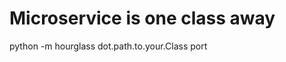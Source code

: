 
Microservice is one class away
==============================



python -m hourglass  dot.path.to.your.Class port

